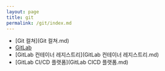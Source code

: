 ```yaml
---
layout: page
title: git
permalink: /git/index.md
---
```


- [Git 컬쳐](Git 컬쳐.md)
- [GitLab](GitLab.md)
- [GitLab 컨테이너 레지스트리](GitLab 컨테이너 레지스트리.md)
- [GitLab CI/CD 플랫폼](GitLab CICD 플랫폼.md)
